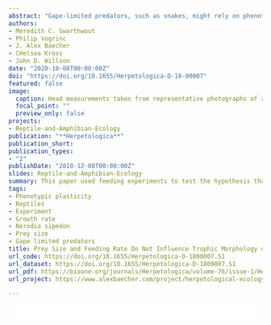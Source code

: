 ```yaml
---
abstract: "Gape-limited predators, such as snakes, might rely on phenotypic plasticity to cope with variation in prey size, but experimental studies have found mixed evidence for plasticity in snake head morphology. Our study sought to determine whether variation in prey size and feeding rate induce head size plasticity in Northern Water Snakes (Nerodia sipedon). We avoided limitations of previous studies by growing all neonates to a consistent final size (400 mm snout–vent length [SVL]), and uncoupling feeding rate and prey size as potential factors influencing head size through four feeding treatments: big–fast (one large prey item every week), big–slow (one large prey item every other week), small–fast (two small prey items every week), and small–slow (one small prey item every week). Snakes in fast treatments grew faster than snakes in slow treatments, but there were no strong effects of feeding rate or prey size treatments on multiple head size metrics. Females grew faster than males, however, and had longer jaw lengths at 400 mm SVL than did males. Unlike previous studies, our results do not support the presence of phenotypic plasticity in head size in N. sipedon, indicating that head size plasticity in snakes can be species and context specific."
authors:
- Meredith C. Swarthwout
- Philip Vogrinc
- J. Alex Baecher
- CHelsea Kross
- John D. Willson
date: "2020-10-08T00:00:00Z"
doi: "https://doi.org/10.1655/Herpetologica-D-18-00007"
featured: false
image:
  caption: Head measurements taken from representative photographs of a juvenile Northern Water Snake (Nerodia sipedon).
  focal_point: ""
  preview_only: false
projects:
- Reptile-and-Amphibian-Ecology
publication: "**Herpetologica**"
publication_short:
publication_types:
- "2"
publishDate: "2018-12-08T00:00:00Z"
slides: Reptile-and-Amphibian-Ecology
summary: This paper used feeding experiments to test the hypothesis that trophic morphology of common watersnakes is influenced by the size of prey it consumes, by way of phenotypic plasticity. 
tags:
- Phenotypic plasticity
- Reptiles
- Experiment
- Growth rate
- Nerodia sipedon
- Prey size
- Gape limited predators
title: Prey Size and Feeding Rate Do Not Influence Trophic Morphology of Juvenile Water Snakes (Nerodia sipedon)
url_code: https://doi.org/10.1655/Herpetologica-D-1800007.S1
url_dataset: https://doi.org/10.1655/Herpetologica-D-1800007.S1
url_pdf: https://bioone.org/journals/Herpetologica/volume-76/issue-1/Herpetologica-D-18-00007/Prey-Size-and-Feeding-Rate-Do-Not-Influence-Trophic-Morphology/10.1655/Herpetologica-D-18-00007.pdf?casa_token=JrPKHfnnJZMAAAAA:O9JsDygb16PJ93gdY3xBt3_k07-Cu_ld9b3ZDqg2h029aLrsf6yOH7v8dYOSLNxJsit6GyCBSg
url_project: https://www.alexbaecher.com/project/herpetological-ecology/

---
```


<html>
  <style>
    section {
        background: white;
        color: black;
        border-radius: 1em;
        padding: 1em;
        left: 50% }
    #inner {
        display: inline-block;
        display: flex;
        align-items: center;
        justify-content: center }
  </style>
  <section>
    <div id="inner">
      <script type='text/javascript' src='https://d1bxh8uas1mnw7.cloudfront.net/assets/embed.js'></script>
        <span style="float:left"; 
          class="__dimensions_badge_embed__" 
          data-doi="10.1655/Herpetologica-D-18-00007" 
          data-hide-zero-citations="true" 
          data-legend="always">
        </span>
      <script async src="https://badge.dimensions.ai/badge.js" charset="utf-8"></script>
        <div  style="float:right"; 
          data-link-target="_blank" 
          data-badge-details="right" 
          data-badge-type="medium-donut"
          data-doi="10.1655/Herpetologica-D-18-00007"   
          data-condensed="true" 
          data-hide-no-mentions="true" 
          class="altmetric-embed">
        </div>
  </section>
